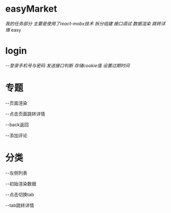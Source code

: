 # easyMarket

*我的任务部分   主要是使用了react-mobx技术   拆分组建   接口调试  数据渲染   跳转详情*
easy

# login  
--*登录手机号与密码    发送接口判断   存储cookie值  设置过期时间*  
# 专题  
--页面渲染  

--点击页面跳转详情  

--back返回  

--添加评论  

# 分类  

--左侧列表  

--初始渲染数据  

--点击切换tab  

--tab跳转详情
